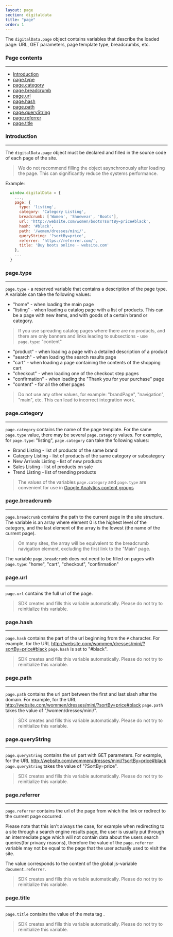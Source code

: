 ```yaml
---
layout: page
section: digitaldata
title: "page"
order: 1
---
```


The `digitalData.page` object contains variables that describe the loaded page: URL, GET parameters, page template type, breadcrumbs, etc.

### Page contents
------
<ul class="page-navigation">
  <li><a href="#introduction">Introduction</a></li>
  <li><a href="#page.type">page.type</a></li>
  <li><a href="#page.category">page.category</a></li>
  <li><a href="#page.breadcrumb">page.breadcrumb</a></li>
  <li><a href="#page.url">page.url</a></li>
  <li><a href="#page.hash">page.hash</a></li>
  <li><a href="#page.path">page.path</a></li>
  <li><a href="#page.queryString">page.queryString</a></li>
  <li><a href="#page.referrer">page.referrer</a></li>
  <li><a href="#page.title">page.title</a></li>
</ul>


### <a name="introduction"></a>Introduction
------
The `digitalData.page` object must be declared and filled in the source code of each page of the site.

> We do not recommend filling the object asynchronously after loading the page. This can significantly reduce the systems performance.

Example:
```javascript
  window.digitalData = {
    ...,
    page: {
      type: 'listing',
      category: 'Category Listing',
      breadcrumb: ['Women', 'Shoewear', 'Boots'],
      url: 'http://website.com/women/boots?sortBy=price#black',
      hash: '#black',
      path: '/women/dresses/mini/',
      queryString: '?sortBy=price',
      referrer: 'https://referrer.com/',
      title: 'Buy boots online - website.com'
    },
    ...
  }
```

### <a name="page.type"></a>page.type
------
`page.type` - a reserved variable that contains a description of the page type. A variable can take the following values:

 - "home" - when loading the main page
 - "listing" - when loading a catalog page with a list of products. This can be a page with new items, and with goods of a certain brand or category.
  >If you use spreading catalog pages where there are no products, and there are only banners and links leading to subsections - use `page.type`: "content"
 - "product" - when loading a page with a detailed description of a product
 - "search" - when loading the search results page
 - "cart" - when loading a page containing the contents of the shopping cart
 - "checkout" - when loading one of the checkout step pages
 - "confirmation" - when loading the "Thank you for your purchase" page
 - "content" - for all the other pages

>Do not use any other values, for example: "brandPage", "navigation", "main", etc. This can lead to incorrect integration work.

### <a name="page.category"></a>page.category
------
`page.category` contains the name of the page template. For the same `page.type` value, there may be several `page.category` values. For example, for `page.type`: "listing", `page.category` can take the following values:
 - Brand Listing - list of products of the same brand
 - Category Listing - list of products of the same category or subcategory
 - New Arrivals Listing - list of new products
 - Sales Listing - list of products on sale
 - Trend Listing - list of trending products

> The values of the variables `page.category` and `page.type` are convenient for use in [Google Analytics content groups](/integrations/google-analytics#13)

### <a name="page.breadcrumb"></a>page.breadcrumb
------
`page.breadcrumb` contains the path to the current page in the site structure. The variable is an array where element 0 is the highest level of the category, and the last element of the array is the lowest (the name of the current page).
> On many sites, the array will be equivalent to the breadcrumb navigation element, excluding the first link to the "Main" page.

The variable `page.breadcrumb` does not need to be filled on pages with `page.type`: "home", "cart", "checkout", "confirmation"

### <a name="page.url"></a>page.url
------
`page.url` contains the full url of the page.

> SDK creates and fills this variable automatically. Please do not try to reinitialize this variable.

### <a name="page.hash"></a>page.hash
------
`page.hash` contains the part of the url beginning from the `#` character. For example, for the URL http://website.com/wommen/dresses/mini/?sortBy=price#black `page.hash` is set to "#black".

> SDK creates and fills this variable automatically. Please do not try to reinitialize this variable.

### <a name="page.path"></a>page.path
------
`page.path` contains the url part between the first and last slash after the domain. For example, for the URL http://website.com/wommen/dresses/mini/?sortBy=price#black `page.path` takes the value of "/women/dresses/mini/".

> SDK creates and fills this variable automatically. Please do not try to reinitialize this variable.

### <a name="page.queryString"></a>page.queryString
------
`page.queryString` contains the url part with GET parameters. For example, for the URL http://website.com/wommen/dresses/mini/?sortBy=price#black `page.queryString` takes the value of "?SortBy=price".

> SDK creates and fills this variable automatically. Please do not try to reinitialize this variable.

### <a name="page.referrer"></a>page.referrer
------
`page.referrer` contains the url of the page from which the link or redirect to the current page occurred.

Please note that this isn't always the case, for example when redirecting to a site through a search engine results page, the user is usually put through an intermediate page which will not contain data about the users search queries(for privacy reasons), therefore the value of the `page.referrer` variable may not be equal to the page that the user actually used to visit the site.

The value corresponds to the content of the global js-variable `document.referrer`.

> SDK creates and fills this variable automatically. Please do not try to reinitialize this variable.

### <a name="page.title"></a>page.title
------
`page.title` contains the value of the meta tag <title>Page title</title>.

> SDK creates and fills this variable automatically. Please do not try to reinitialize this variable.
